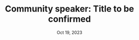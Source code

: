 ---
slug: oct-19-community-1
timeframe: 5:00 - 5:15 PM (15 min)
title: "Community speaker: Title to be confirmed"
datetime: 2023-10-19T17:00:00.000Z
date: Oct 19, 2023
time: 5:00 PM
isChild: false
hasPage: true
speakers:
  - 
tags:
  - Community
youtube: 
youtubeUrl: 
---